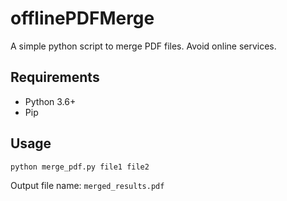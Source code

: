 # offlinePDFMerge
A simple python script to merge PDF files. Avoid online services.

## Requirements
- Python 3.6+
- Pip

## Usage
`python merge_pdf.py file1 file2`

Output file name: `merged_results.pdf`
